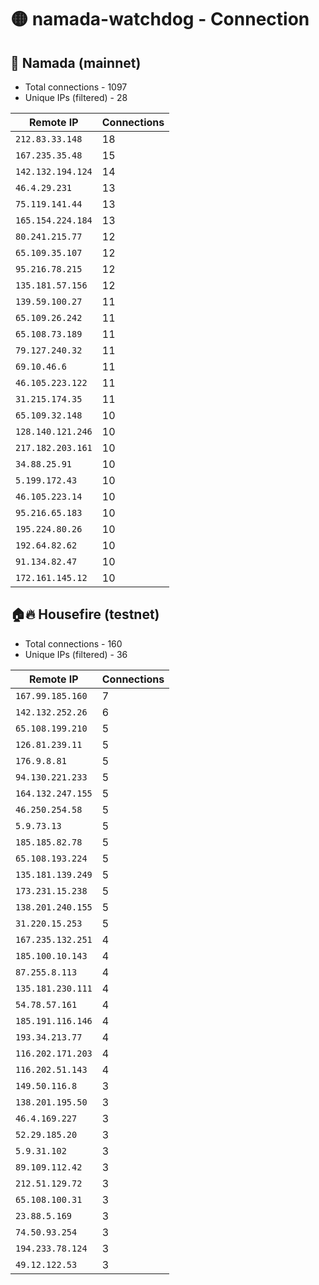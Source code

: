 # 🟡 namada-watchdog - Connection

## 🚀 Namada (mainnet)
- Total connections - 1097
- Unique IPs (filtered) - 28

| Remote IP | Connections |
|-----------|-------------|
| `212.83.33.148` | 18 |
| `167.235.35.48` | 15 |
| `142.132.194.124` | 14 |
| `46.4.29.231` | 13 |
| `75.119.141.44` | 13 |
| `165.154.224.184` | 13 |
| `80.241.215.77` | 12 |
| `65.109.35.107` | 12 |
| `95.216.78.215` | 12 |
| `135.181.57.156` | 12 |
| `139.59.100.27` | 11 |
| `65.109.26.242` | 11 |
| `65.108.73.189` | 11 |
| `79.127.240.32` | 11 |
| `69.10.46.6` | 11 |
| `46.105.223.122` | 11 |
| `31.215.174.35` | 11 |
| `65.109.32.148` | 10 |
| `128.140.121.246` | 10 |
| `217.182.203.161` | 10 |
| `34.88.25.91` | 10 |
| `5.199.172.43` | 10 |
| `46.105.223.14` | 10 |
| `95.216.65.183` | 10 |
| `195.224.80.26` | 10 |
| `192.64.82.62` | 10 |
| `91.134.82.47` | 10 |
| `172.161.145.12` | 10 |

## 🏠🔥 Housefire (testnet)

- Total connections - 160
- Unique IPs (filtered) - 36

| Remote IP | Connections |
|-----------|-------------|
| `167.99.185.160` | 7 |
| `142.132.252.26` | 6 |
| `65.108.199.210` | 5 |
| `126.81.239.11` | 5 |
| `176.9.8.81` | 5 |
| `94.130.221.233` | 5 |
| `164.132.247.155` | 5 |
| `46.250.254.58` | 5 |
| `5.9.73.13` | 5 |
| `185.185.82.78` | 5 |
| `65.108.193.224` | 5 |
| `135.181.139.249` | 5 |
| `173.231.15.238` | 5 |
| `138.201.240.155` | 5 |
| `31.220.15.253` | 5 |
| `167.235.132.251` | 4 |
| `185.100.10.143` | 4 |
| `87.255.8.113` | 4 |
| `135.181.230.111` | 4 |
| `54.78.57.161` | 4 |
| `185.191.116.146` | 4 |
| `193.34.213.77` | 4 |
| `116.202.171.203` | 4 |
| `116.202.51.143` | 4 |
| `149.50.116.8` | 3 |
| `138.201.195.50` | 3 |
| `46.4.169.227` | 3 |
| `52.29.185.20` | 3 |
| `5.9.31.102` | 3 |
| `89.109.112.42` | 3 |
| `212.51.129.72` | 3 |
| `65.108.100.31` | 3 |
| `23.88.5.169` | 3 |
| `74.50.93.254` | 3 |
| `194.233.78.124` | 3 |
| `49.12.122.53` | 3 |

